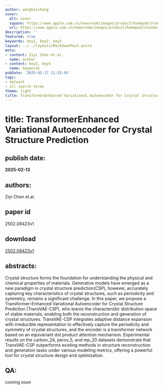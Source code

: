 ```yaml
---
author: wanghaisheng
cover:
  alt: cover
  square: https://www.apple.com.cn/newsroom/images/product/homepod/standard/Apple-HomePod-hero-230118_big.jpg.large_2x.jpg
  url: https://www.apple.com.cn/newsroom/images/product/homepod/standard/Apple-HomePod-hero-230118_big.jpg.large_2x.jpg
description: ''
featured: true
keywords: key1, key2, key3
layout: ../../layouts/MarkdownPost.astro
meta:
- content: Ziyi Chen et.al.
  name: author
- content: key3, key4
  name: keywords
pubDate: '2025-02-17 11:35:45'
tags:
- dataset
- all search terms
theme: light
title: TransformerEnhanced Variational Autoencoder for Crystal Structure Prediction
---
```


# title: TransformerEnhanced Variational Autoencoder for Crystal Structure Prediction 
## publish date: 
**2025-02-13** 
## authors: 
  Ziyi Chen et.al. 
## paper id
2502.09423v1
## download
[2502.09423v1](http://arxiv.org/abs/2502.09423v1)
## abstracts:
Crystal structure forms the foundation for understanding the physical and chemical properties of materials. Generative models have emerged as a new paradigm in crystal structure prediction(CSP), however, accurately capturing key characteristics of crystal structures, such as periodicity and symmetry, remains a significant challenge. In this paper, we propose a Transformer-Enhanced Variational Autoencoder for Crystal Structure Prediction (TransVAE-CSP), who learns the characteristic distribution space of stable materials, enabling both the reconstruction and generation of crystal structures. TransVAE-CSP integrates adaptive distance expansion with irreducible representation to effectively capture the periodicity and symmetry of crystal structures, and the encoder is a transformer network based on an equivariant dot product attention mechanism. Experimental results on the carbon_24, perov_5, and mp_20 datasets demonstrate that TransVAE-CSP outperforms existing methods in structure reconstruction and generation tasks under various modeling metrics, offering a powerful tool for crystal structure design and optimization.
## QA:
coming soon
